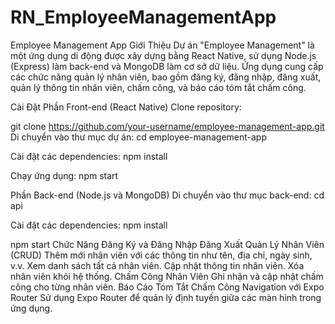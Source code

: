 # RN_EmployeeManagementApp
Employee Management App
Giới Thiệu
Dự án "Employee Management" là một ứng dụng di động được xây dựng bằng React Native, sử dụng Node.js (Express) làm back-end và MongoDB làm cơ sở dữ liệu. Ứng dụng cung cấp các chức năng quản lý nhân viên, bao gồm đăng ký, đăng nhập, đăng xuất, quản lý thông tin nhân viên, chấm công, và báo cáo tóm tắt chấm công.

Cài Đặt
Phần Front-end (React Native)
Clone repository:

git clone https://github.com/your-username/employee-management-app.git
Di chuyển vào thư mục dự án:
cd employee-management-app

Cài đặt các dependencies:
npm install

Chạy ứng dụng:
npm start

Phần Back-end (Node.js và MongoDB)
Di chuyển vào thư mục back-end:
cd api

Cài đặt các dependencies:
npm install

npm start
Chức Năng
Đăng Ký và Đăng Nhập
Đăng Xuất
Quản Lý Nhân Viên (CRUD)
Thêm mới nhân viên với các thông tin như tên, địa chỉ, ngày sinh, v.v.
Xem danh sách tất cả nhân viên.
Cập nhật thông tin nhân viên.
Xóa nhân viên khỏi hệ thống.
Chấm Công Nhân Viên
Ghi nhận và cập nhật chấm công cho từng nhân viên.
Báo Cáo Tóm Tắt Chấm Công
Navigation với Expo Router
Sử dụng Expo Router để quản lý định tuyến giữa các màn hình trong ứng dụng.
